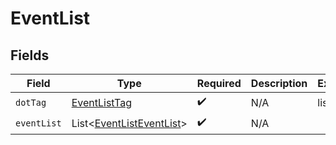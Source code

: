 # EventList


## Fields

| Field                                                                 | Type                                                                  | Required                                                              | Description                                                           | Example                                                               |
| --------------------------------------------------------------------- | --------------------------------------------------------------------- | --------------------------------------------------------------------- | --------------------------------------------------------------------- | --------------------------------------------------------------------- |
| `dotTag`                                                              | [EventListTag](../../models/shared/EventListTag.md)                   | :heavy_check_mark:                                                    | N/A                                                                   | list                                                                  |
| `eventList`                                                           | List<[EventListEventList](../../models/shared/EventListEventList.md)> | :heavy_check_mark:                                                    | N/A                                                                   |                                                                       |